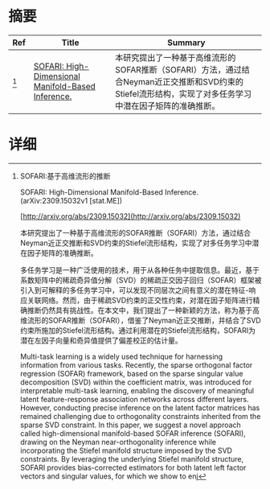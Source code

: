 # 摘要

| Ref | Title | Summary |
| --- | --- | --- |
| [^1] | [SOFARI: High-Dimensional Manifold-Based Inference.](http://arxiv.org/abs/2309.15032) | 本研究提出了一种基于高维流形的SOFAR推断（SOFARI）方法，通过结合Neyman近正交推断和SVD约束的Stiefel流形结构，实现了对多任务学习中潜在因子矩阵的准确推断。 |

# 详细

[^1]: SOFARI:基于高维流形的推断

    SOFARI: High-Dimensional Manifold-Based Inference. (arXiv:2309.15032v1 [stat.ME])

    [http://arxiv.org/abs/2309.15032](http://arxiv.org/abs/2309.15032)

    本研究提出了一种基于高维流形的SOFAR推断（SOFARI）方法，通过结合Neyman近正交推断和SVD约束的Stiefel流形结构，实现了对多任务学习中潜在因子矩阵的准确推断。

    

    多任务学习是一种广泛使用的技术，用于从各种任务中提取信息。最近，基于系数矩阵中的稀疏奇异值分解（SVD）的稀疏正交因子回归（SOFAR）框架被引入到可解释的多任务学习中，可以发现不同层次之间有意义的潜在特征-响应关联网络。然而，由于稀疏SVD约束的正交性约束，对潜在因子矩阵进行精确推断仍然具有挑战性。在本文中，我们提出了一种新颖的方法，称为基于高维流形的SOFAR推断（SOFARI），借鉴了Neyman近正交推断，并结合了SVD约束所施加的Stiefel流形结构。通过利用潜在的Stiefel流形结构，SOFARI为潜在左因子向量和奇异值提供了偏差校正的估计量。

    Multi-task learning is a widely used technique for harnessing information from various tasks. Recently, the sparse orthogonal factor regression (SOFAR) framework, based on the sparse singular value decomposition (SVD) within the coefficient matrix, was introduced for interpretable multi-task learning, enabling the discovery of meaningful latent feature-response association networks across different layers. However, conducting precise inference on the latent factor matrices has remained challenging due to orthogonality constraints inherited from the sparse SVD constraint. In this paper, we suggest a novel approach called high-dimensional manifold-based SOFAR inference (SOFARI), drawing on the Neyman near-orthogonality inference while incorporating the Stiefel manifold structure imposed by the SVD constraints. By leveraging the underlying Stiefel manifold structure, SOFARI provides bias-corrected estimators for both latent left factor vectors and singular values, for which we show to enj
    

